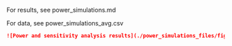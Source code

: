 For results, see power_simulations.md

For data, see power_simulations_avg.csv

```markdown
![Power and sensitivity analysis results](./power_simulations_files/figure-markdown_github/power sensitivity plot-1.png)
```

